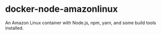 # docker-node-amazonlinux
An Amazon Linux container with Node.js, npm, yarn, and some build tools installed.
